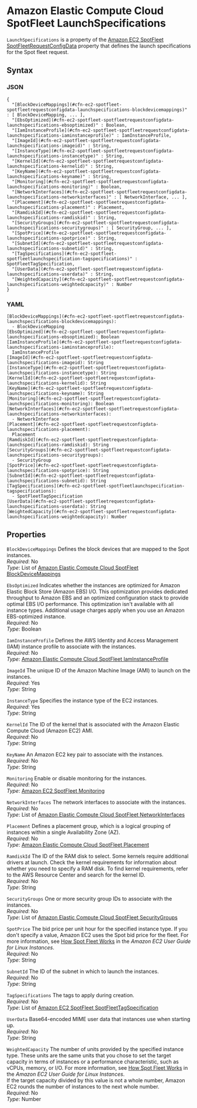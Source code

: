 # Amazon Elastic Compute Cloud SpotFleet LaunchSpecifications<a name="aws-properties-ec2-spotfleet-spotfleetrequestconfigdata-launchspecifications"></a>

`LaunchSpecifications` is a property of the [Amazon EC2 SpotFleet SpotFleetRequestConfigData](aws-properties-ec2-spotfleet-spotfleetrequestconfigdata.md) property that defines the launch specifications for the Spot fleet request\.

## Syntax<a name="w4ab1c21c14d835b5"></a>

### JSON<a name="aws-properties-ec2-spotfleet-spotfleetrequestconfigdata-launchspecifications-syntax.json"></a>

```
{
  "[BlockDeviceMappings](#cfn-ec2-spotfleet-spotfleetrequestconfigdata-launchspecifications-blockdevicemappings)" : [ BlockDeviceMapping, ... ],
  "[EbsOptimized](#cfn-ec2-spotfleet-spotfleetrequestconfigdata-launchspecifications-ebsoptimized)" : Boolean,
  "[IamInstanceProfile](#cfn-ec2-spotfleet-spotfleetrequestconfigdata-launchspecifications-iaminstanceprofile)" : IamInstanceProfile,
  "[ImageId](#cfn-ec2-spotfleet-spotfleetrequestconfigdata-launchspecifications-imageid)" : String,
  "[InstanceType](#cfn-ec2-spotfleet-spotfleetrequestconfigdata-launchspecifications-instancetype)" : String,
  "[KernelId](#cfn-ec2-spotfleet-spotfleetrequestconfigdata-launchspecifications-kernelid)" : String,
  "[KeyName](#cfn-ec2-spotfleet-spotfleetrequestconfigdata-launchspecifications-keyname)" : String,
  "[Monitoring](#cfn-ec2-spotfleet-spotfleetrequestconfigdata-launchspecifications-monitoring)" : Boolean,
  "[NetworkInterfaces](#cfn-ec2-spotfleet-spotfleetrequestconfigdata-launchspecifications-networkinterfaces)" : [ NetworkInterface, ... ],
  "[Placement](#cfn-ec2-spotfleet-spotfleetrequestconfigdata-launchspecifications-placement)" : Placement,
  "[RamdiskId](#cfn-ec2-spotfleet-spotfleetrequestconfigdata-launchspecifications-ramdiskid)" : String,
  "[SecurityGroups](#cfn-ec2-spotfleet-spotfleetrequestconfigdata-launchspecifications-securitygroups)" : [ SecurityGroup, ... ],
  "[SpotPrice](#cfn-ec2-spotfleet-spotfleetrequestconfigdata-launchspecifications-spotprice)" : String,
  "[SubnetId](#cfn-ec2-spotfleet-spotfleetrequestconfigdata-launchspecifications-subnetid)" : String,
  "[TagSpecifications](#cfn-ec2-spotfleet-spotfleetlaunchspecification-tagspecifications)" : SpotFleetTagSpecification,     
  "[UserData](#cfn-ec2-spotfleet-spotfleetrequestconfigdata-launchspecifications-userdata)" : String,
  "[WeightedCapacity](#cfn-ec2-spotfleet-spotfleetrequestconfigdata-launchspecifications-weightedcapacity)" : Number
}
```

### YAML<a name="aws-properties-ec2-spotfleet-spotfleetrequestconfigdata-launchspecifications-syntax.yaml"></a>

```
[BlockDeviceMappings](#cfn-ec2-spotfleet-spotfleetrequestconfigdata-launchspecifications-blockdevicemappings):
  - BlockDeviceMapping
[EbsOptimized](#cfn-ec2-spotfleet-spotfleetrequestconfigdata-launchspecifications-ebsoptimized): Boolean
[IamInstanceProfile](#cfn-ec2-spotfleet-spotfleetrequestconfigdata-launchspecifications-iaminstanceprofile):
  IamInstanceProfile
[ImageId](#cfn-ec2-spotfleet-spotfleetrequestconfigdata-launchspecifications-imageid): String
[InstanceType](#cfn-ec2-spotfleet-spotfleetrequestconfigdata-launchspecifications-instancetype): String
[KernelId](#cfn-ec2-spotfleet-spotfleetrequestconfigdata-launchspecifications-kernelid): String
[KeyName](#cfn-ec2-spotfleet-spotfleetrequestconfigdata-launchspecifications-keyname): String
[Monitoring](#cfn-ec2-spotfleet-spotfleetrequestconfigdata-launchspecifications-monitoring): Boolean
[NetworkInterfaces](#cfn-ec2-spotfleet-spotfleetrequestconfigdata-launchspecifications-networkinterfaces):
  - NetworkInterface
[Placement](#cfn-ec2-spotfleet-spotfleetrequestconfigdata-launchspecifications-placement):
  Placement
[RamdiskId](#cfn-ec2-spotfleet-spotfleetrequestconfigdata-launchspecifications-ramdiskid): String
[SecurityGroups](#cfn-ec2-spotfleet-spotfleetrequestconfigdata-launchspecifications-securitygroups):
  - SecurityGroup
[SpotPrice](#cfn-ec2-spotfleet-spotfleetrequestconfigdata-launchspecifications-spotprice): String
[SubnetId](#cfn-ec2-spotfleet-spotfleetrequestconfigdata-launchspecifications-subnetid): String
[TagSpecifications](#cfn-ec2-spotfleet-spotfleetlaunchspecification-tagspecifications): 
  - SpotFleetTagSpecification
[UserData](#cfn-ec2-spotfleet-spotfleetrequestconfigdata-launchspecifications-userdata): String
[WeightedCapacity](#cfn-ec2-spotfleet-spotfleetrequestconfigdata-launchspecifications-weightedcapacity): Number
```

## Properties<a name="w4ab1c21c14d835b7"></a>

`BlockDeviceMappings`  <a name="cfn-ec2-spotfleet-spotfleetrequestconfigdata-launchspecifications-blockdevicemappings"></a>
Defines the block devices that are mapped to the Spot instances\.  
*Required*: No  
*Type*: List of [Amazon Elastic Compute Cloud SpotFleet BlockDeviceMappings](aws-properties-ec2-spotfleet-spotfleetrequestconfigdata-launchspecifications-blockdevicemappings.md)

`EbsOptimized`  <a name="cfn-ec2-spotfleet-spotfleetrequestconfigdata-launchspecifications-ebsoptimized"></a>
Indicates whether the instances are optimized for Amazon Elastic Block Store \(Amazon EBS\) I/O\. This optimization provides dedicated throughput to Amazon EBS and an optimized configuration stack to provide optimal EBS I/O performance\. This optimization isn't available with all instance types\. Additional usage charges apply when you use an Amazon EBS\-optimized instance\.  
*Required*: No  
*Type*: Boolean

`IamInstanceProfile`  <a name="cfn-ec2-spotfleet-spotfleetrequestconfigdata-launchspecifications-iaminstanceprofile"></a>
Defines the AWS Identity and Access Management \(IAM\) instance profile to associate with the instances\.  
*Required*: No  
*Type*: [Amazon Elastic Compute Cloud SpotFleet IamInstanceProfile](aws-properties-ec2-spotfleet-spotfleetrequestconfigdata-launchspecifications-iaminstanceprofile.md)

`ImageId`  <a name="cfn-ec2-spotfleet-spotfleetrequestconfigdata-launchspecifications-imageid"></a>
The unique ID of the Amazon Machine Image \(AMI\) to launch on the instances\.  
*Required*: Yes  
*Type*: String

`InstanceType`  <a name="cfn-ec2-spotfleet-spotfleetrequestconfigdata-launchspecifications-instancetype"></a>
Specifies the instance type of the EC2 instances\.  
*Required*: Yes  
*Type*: String

`KernelId`  <a name="cfn-ec2-spotfleet-spotfleetrequestconfigdata-launchspecifications-kernelid"></a>
The ID of the kernel that is associated with the Amazon Elastic Compute Cloud \(Amazon EC2\) AMI\.  
*Required*: No  
*Type*: String

`KeyName`  <a name="cfn-ec2-spotfleet-spotfleetrequestconfigdata-launchspecifications-keyname"></a>
An Amazon EC2 key pair to associate with the instances\.  
*Required*: No  
*Type*: String

`Monitoring`  <a name="cfn-ec2-spotfleet-spotfleetrequestconfigdata-launchspecifications-monitoring"></a>
Enable or disable monitoring for the instances\.  
*Required*: No  
*Type*: [Amazon EC2 SpotFleet Monitoring](aws-properties-ec2-spotfleet-spotfleetrequestconfigdata-launchspecifications-monitoring.md)

`NetworkInterfaces`  <a name="cfn-ec2-spotfleet-spotfleetrequestconfigdata-launchspecifications-networkinterfaces"></a>
The network interfaces to associate with the instances\.  
*Required*: No  
*Type*: List of [Amazon Elastic Compute Cloud SpotFleet NetworkInterfaces](aws-properties-ec2-spotfleet-spotfleetrequestconfigdata-launchspecifications-networkinterfaces.md)

`Placement`  <a name="cfn-ec2-spotfleet-spotfleetrequestconfigdata-launchspecifications-placement"></a>
Defines a placement group, which is a logical grouping of instances within a single Availability Zone \(AZ\)\.  
*Required*: No  
*Type*: [Amazon Elastic Compute Cloud SpotFleet Placement](aws-properties-ec2-spotfleet-spotfleetrequestconfigdata-launchspecifications-placement.md)

`RamdiskId`  <a name="cfn-ec2-spotfleet-spotfleetrequestconfigdata-launchspecifications-ramdiskid"></a>
The ID of the RAM disk to select\. Some kernels require additional drivers at launch\. Check the kernel requirements for information about whether you need to specify a RAM disk\. To find kernel requirements, refer to the AWS Resource Center and search for the kernel ID\.  
*Required*: No  
*Type*: String

`SecurityGroups`  <a name="cfn-ec2-spotfleet-spotfleetrequestconfigdata-launchspecifications-securitygroups"></a>
One or more security group IDs to associate with the instances\.  
*Required*: No  
*Type*: List of [Amazon Elastic Compute Cloud SpotFleet SecurityGroups](aws-properties-ec2-spotfleet-spotfleetrequestconfigdata-launchspecifications-securitygroups.md)

`SpotPrice`  <a name="cfn-ec2-spotfleet-spotfleetrequestconfigdata-launchspecifications-spotprice"></a>
The bid price per unit hour for the specified instance type\. If you don't specify a value, Amazon EC2 uses the Spot bid price for the fleet\. For more information, see [How Spot Fleet Works](https://docs.aws.amazon.com/AWSEC2/latest/UserGuide/spot-fleet.html) in the *Amazon EC2 User Guide for Linux Instances*\.  
*Required*: No  
*Type*: String

`SubnetId`  <a name="cfn-ec2-spotfleet-spotfleetrequestconfigdata-launchspecifications-subnetid"></a>
The ID of the subnet in which to launch the instances\.  
*Required*: No  
*Type*: String

`TagSpecifications`  <a name="cfn-ec2-spotfleet-spotfleetlaunchspecification-tagspecifications"></a>
The tags to apply during creation\.  
*Required*: No  
*Type*: List of [Amazon EC2 SpotFleet SpotFleetTagSpecification](aws-properties-ec2-spotfleet-spotfleetrequestconfigdata-launchspecifications-tagspecifications.md)

`UserData`  <a name="cfn-ec2-spotfleet-spotfleetrequestconfigdata-launchspecifications-userdata"></a>
Base64\-encoded MIME user data that instances use when starting up\.  
*Required*: No  
*Type*: String

`WeightedCapacity`  <a name="cfn-ec2-spotfleet-spotfleetrequestconfigdata-launchspecifications-weightedcapacity"></a>
The number of units provided by the specified instance type\. These units are the same units that you chose to set the target capacity in terms of instances or a performance characteristic, such as vCPUs, memory, or I/O\. For more information, see [How Spot Fleet Works](https://docs.aws.amazon.com/AWSEC2/latest/UserGuide/spot-fleet.html) in the *Amazon EC2 User Guide for Linux Instances*\.  
If the target capacity divided by this value is not a whole number, Amazon EC2 rounds the number of instances to the next whole number\.  
*Required*: No  
*Type*: Number